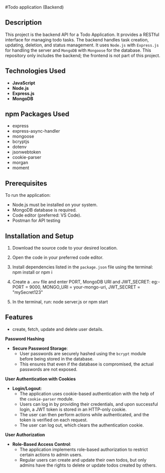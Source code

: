 #Todo application (Backend)

## Description
This project is the backend API for a Todo Application. It provides a RESTful interface for managing todo tasks. The backend handles task creation, updating, deletion, and status management. It uses `Node.js` with `Express.js` for handling the server and `MongoDB` with `Mongoose` for the database. This repository only includes the backend; the frontend is not part of this project.

## Technologies Used
- **JavaScript**
- **Node.js**
- **Express.js**
- **MongoDB**

## npm Packages Used
- express
- express-async-handler
- mongoose
- bcryptjs
- dotenv
- jsonwebtoken
- cookie-parser
- morgan
- moment

## Prerequisites
To run the application:
- Node.js must be installed on your system.
- MongoDB database is required.
- Code editor (preferred: VS Code).
- Postman for API testing

## Installation and Setup
1. Download the source code to your desired location.
2. Open the code in your preferred code editor.
3. Install dependencies listed in the `package.json` file using the terminal:
	npm install or npm i

4. Create a `.env` file and enter PORT, MongoDB URI and JWT_SECRET:
    eg:-
	    PORT = 9000,
        MONGO_URI = your-mongo-uri,
        JWT_SECRET = "mySecret123"

5. In the terminal, run:
	node server.js or npm start

## Features
- create, fetch, update and delete user details.

**Password Hashing**
   - **Secure Password Storage**:
     - User passwords are securely hashed using the `bcrypt` module before being stored in the database. 
     - This ensures that even if the database is compromised, the actual passwords are not exposed.

**User Authentication with Cookies**
   - **Login/Logout**: 
     - The application uses cookie-based authentication with the help of the `cookie-parser` module. 
     - Users can log in by providing their credentials, and upon successful login, a JWT token is stored in an HTTP-only cookie. 
     - The user can then perform actions while authenticated, and the token is verified on each request.
     - The user can log out, which clears the authentication cookie.

**User Authorization**
   - **Role-Based Access Control**:
     - The application implements role-based authorization to restrict certain actions to admin users.
     - Regular users can create and update their own todos, but only admins have the rights to delete or update todos created by others.